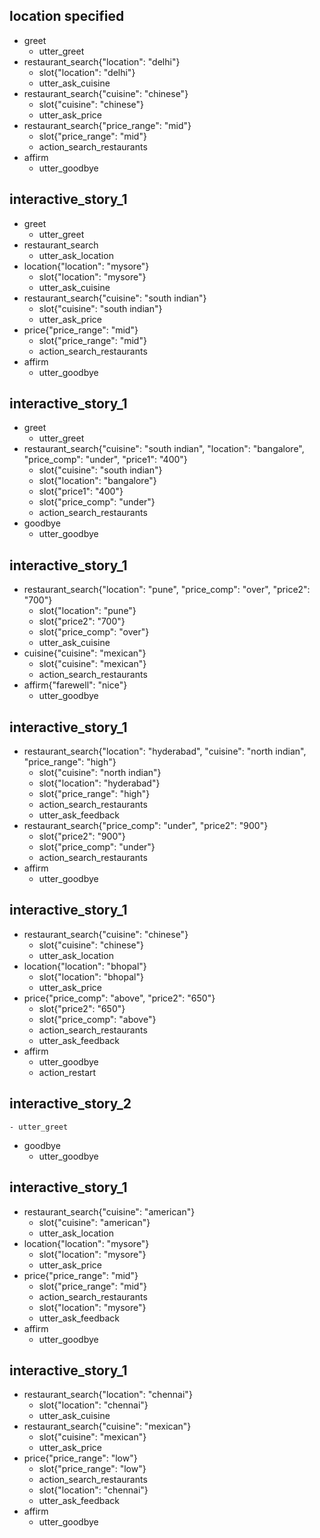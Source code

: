 ## location specified
* greet
    - utter_greet
* restaurant_search{"location": "delhi"}
    - slot{"location": "delhi"}
    - utter_ask_cuisine
* restaurant_search{"cuisine": "chinese"}
    - slot{"cuisine": "chinese"}
    - utter_ask_price
* restaurant_search{"price_range": "mid"}
    - slot{"price_range": "mid"}
    - action_search_restaurants
* affirm
    - utter_goodbye

## interactive_story_1
* greet
    - utter_greet
* restaurant_search
    - utter_ask_location
* location{"location": "mysore"}
    - slot{"location": "mysore"}
    - utter_ask_cuisine
* restaurant_search{"cuisine": "south indian"}
    - slot{"cuisine": "south indian"}
    - utter_ask_price
* price{"price_range": "mid"}
    - slot{"price_range": "mid"}
    - action_search_restaurants
* affirm
    - utter_goodbye
    
## interactive_story_1
* greet
    - utter_greet
* restaurant_search{"cuisine": "south indian", "location": "bangalore", "price_comp": "under", "price1": "400"}
    - slot{"cuisine": "south indian"}
    - slot{"location": "bangalore"}
    - slot{"price1": "400"}
    - slot{"price_comp": "under"}
    - action_search_restaurants
* goodbye
    - utter_goodbye

## interactive_story_1
* restaurant_search{"location": "pune", "price_comp": "over", "price2": "700"}
    - slot{"location": "pune"}
    - slot{"price2": "700"}
    - slot{"price_comp": "over"}
    - utter_ask_cuisine
* cuisine{"cuisine": "mexican"}
    - slot{"cuisine": "mexican"}
    - action_search_restaurants
* affirm{"farewell": "nice"}
    - utter_goodbye

## interactive_story_1
* restaurant_search{"location": "hyderabad", "cuisine": "north indian", "price_range": "high"}
    - slot{"cuisine": "north indian"}
    - slot{"location": "hyderabad"}
    - slot{"price_range": "high"}
    - action_search_restaurants
    - utter_ask_feedback
* restaurant_search{"price_comp": "under", "price2": "900"}
    - slot{"price2": "900"}
    - slot{"price_comp": "under"}
    - action_search_restaurants
* affirm
    - utter_goodbye

## interactive_story_1
* restaurant_search{"cuisine": "chinese"}
    - slot{"cuisine": "chinese"}
    - utter_ask_location
* location{"location": "bhopal"}
    - slot{"location": "bhopal"}
    - utter_ask_price
* price{"price_comp": "above", "price2": "650"}
    - slot{"price2": "650"}
    - slot{"price_comp": "above"}
    - action_search_restaurants
    - utter_ask_feedback
* affirm
    - utter_goodbye
    - action_restart

## interactive_story_2
    - utter_greet
* goodbye
    - utter_goodbye

## interactive_story_1
* restaurant_search{"cuisine": "american"}
    - slot{"cuisine": "american"}
    - utter_ask_location
* location{"location": "mysore"}
    - slot{"location": "mysore"}
    - utter_ask_price
* price{"price_range": "mid"}
    - slot{"price_range": "mid"}
    - action_search_restaurants
    - slot{"location": "mysore"}
    - utter_ask_feedback
* affirm
    - utter_goodbye

## interactive_story_1
* restaurant_search{"location": "chennai"}
    - slot{"location": "chennai"}
    - utter_ask_cuisine
* restaurant_search{"cuisine": "mexican"}
    - slot{"cuisine": "mexican"}
    - utter_ask_price
* price{"price_range": "low"}
    - slot{"price_range": "low"}
    - action_search_restaurants
    - slot{"location": "chennai"}
    - utter_ask_feedback
* affirm
    - utter_goodbye
